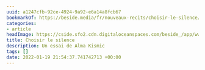 ```yaml
---
uuid: a1247cfb-92ce-4924-9a92-e6a14a8fcb67
bookmarkOf: https://beside.media/fr/nouveaux-recits/choisir-le-silence/
categories:
- article
headImage: https://cside.sfo2.cdn.digitaloceanspaces.com/beside_/app/www/2022/01/BESIDE_Newyear_Alma_facebook.jpg
title: Choisir le silence
description: Un essai de Alma Kismic
tags: []
date: 2022-01-19 21:54:37.741742713 +00:00
---
```

